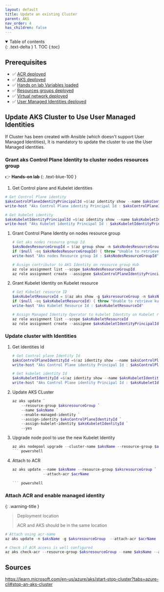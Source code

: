 ```yaml
---
layout: default
title: Update an existing Cluster
parent: AKS
nav_order: 4
has_children: false
---
```


<details open markdown="block">
  <summary>
    Table of contents
  </summary>
  {: .text-delta }
1. TOC
{:toc}
</details>

## Prerequisites

- ✅ [ACR deployed](../03-acr/index.md)
- ✅ [AKS deployed](./03-create.md)
- ✅ [Hands on lab Variables loaded](01-prerequisites.md#variables-declaration-for-hands-on-lab-scripts)
- ✅ [Resources groups deployed](./01-prerequisites.md#resources-groups)
- ✅ [Virtual network deployed](./01-prerequisites.md#virtual-network)
- ✅ [User Managed Identities deployed](./01-prerequisites.md#user-managed-identities)

## Update AKS Cluster to Use User Managed Identities

If Cluster has been created with Ansible (which doesn't support User Managed Identities), It is mandatory to update the cluster to use the User Managed identities.

### Grant aks Control Plane Identity to cluster nodes resources group

:point_right: **Hands-on lab**
{: .text-blue-100 }

1. Get Control plane and Kubelet identities

  ```powershell
  # Get Control Plane identity
  $aksControlPlaneIdentityPrincipalId =$(az identity show --name $aksControlPlaneIdentity --resource-group $managedIdentitiesResourceGroup --query "principalId" -o tsv)
  write-host "Aks Control Plane identity Principal Id : $aksControlPlaneIdentityPrincipalId"

  # Get kubelet identity
  $aksKubeletIdentityPrincipalId =$(az identity show --name $aksKubeletIdentity --resource-group $managedIdentitiesResourceGroup --query "principalId" -o tsv)
  write-host "Aks Kubelet identity Principal Id : $aksKubeletIdentityPrincipalId"

  ```

1. Grant Control Plane Identity on nodes resource group

    ``` powershell
    # Get aks nodes resource group Id
    $aksNodesResourceGroupId = $(az group show -n $aksNodesResourceGroup --query "id" -o tsv)
    if ($null -eq $aksNodesResourceGroupId) { throw "Unable to retrieve aks nodes resource group $aksNodesResourceGroup Id"}
    write-host "Aks nodes Resource group Id : $aksNodesResourceGroupId"

    # Assign contributor to AKS Identity on resource group Hub
    az role assignment list --scope $aksNodesResourceGroupId
    az role assignment create --assignee $aksControlPlaneIdentityPrincipalId --scope $aksNodesResourceGroupId --role "Contributor"

    ```

1. Grant Kubelet Identity on Kubelet resource

    ``` powershell
    # Get Kubelet resource ID
    $aksKubeletResourceId = $(az aks show -g $aksresourceGroup -n $aksName --query "identityProfile.kubeletidentity.resourceId" -o tsv)
    if ($null -eq $aksKubeletResourceId) { throw "Unable to retrieve kubelet resource Id on aks cluster $aksName"}
    write-host "Aks Kubelet Resource Id : $aksKubeletResourceId"

    # Assign Managed Identity Operator to kubelet Identity on Kubelet resource id
    az role assignment list --scope $aksKubeletResourceId
    az role assignment create --assignee $aksKubeletIdentityPrincipalId --scope $aksKubeletResourceId --role "Managed Identity Operator"

    ```

### Update cluster with Identities

1. Get Identities Id

    ``` powershell
    # Get Control plane Identity Id
    $aksControlPlaneIdentityId =$(az identity show --name $aksControlPlaneIdentity --resource-group $managedIdentitiesResourceGroup --query "id" -o tsv)
    write-host "Aks Control Plane identity Principal Id : $aksControlPlaneIdentityId"

    # Get kubelet identity Id
    $aksKubeletIdentityId =$(az identity show --name $aksKubeletIdentity --resource-group $managedIdentitiesResourceGroup --query "id" -o tsv)
    write-host "Aks Control Plane identity Principal Id : $aksKubeletIdentityId"

    ```

1. Update AKS CLuster

    ``` powershell
    az aks update `
        --resource-group $aksresourceGroup `
        --name $aksName `
        --enable-managed-identity `
        --assign-identity $aksControlPlaneIdentityId `
        --assign-kubelet-identity $aksKubeletIdentityId `
        --yes
    ```

1. Upgrade node pool to use the new Kubelet Identity

    ``` powershell
    az aks nodepool upgrade --cluster-name $aksName --resource-group $aksresourceGroup --name default --node-image-only
    ``` powershell

1. Attach to ACR

    ``` powershell
    az aks update --name $aksName --resource-group $aksresourceGroup `
                  --attach-acr $acrName
                  
    ``` powershell

### Attach ACR and enable managed identity

{: .warning-title }
> Deployment location
>
> ACR and AKS should be in the same location

``` powershell
# Attach using acr-name
az aks update -n $aksName -g $aksresourceGroup  --attach-acr $acrName --enable-managed-identity

# Check if ACR access is well configured
az aks check-acr --resource-group $aksresourceGroup --name $aksName --acr $acrName

```

## Sources

https://learn.microsoft.com/en-us/azure/aks/start-stop-cluster?tabs=azure-cli#stop-an-aks-cluster